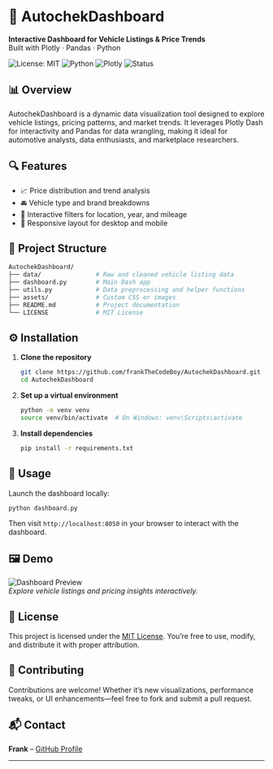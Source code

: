 # 🚗 AutochekDashboard

**Interactive Dashboard for Vehicle Listings & Price Trends**  
Built with Plotly · Pandas · Python

![License: MIT](https://img.shields.io/badge/License-MIT-blue.svg)
![Python](https://img.shields.io/badge/Python-3.8%2B-blue.svg)
![Plotly](https://img.shields.io/badge/Plotly-Dash%20Framework-orange.svg)
![Status](https://img.shields.io/badge/Status-Active-brightgreen.svg)

## 📊 Overview

AutochekDashboard is a dynamic data visualization tool designed to explore vehicle listings, pricing patterns, and market trends. It leverages Plotly Dash for interactivity and Pandas for data wrangling, making it ideal for automotive analysts, data enthusiasts, and marketplace researchers.

## 🔍 Features

- 📈 Price distribution and trend analysis
- 🚘 Vehicle type and brand breakdowns
- 🧭 Interactive filters for location, year, and mileage
- 📱 Responsive layout for desktop and mobile

## 📁 Project Structure

```bash
AutochekDashboard/
├── data/               # Raw and cleaned vehicle listing data
├── dashboard.py        # Main Dash app
├── utils.py            # Data preprocessing and helper functions
├── assets/             # Custom CSS or images
├── README.md           # Project documentation
└── LICENSE             # MIT License
```

## ⚙️ Installation

1. **Clone the repository**
   ```bash
   git clone https://github.com/frankTheCodeBoy/AutochekDashboard.git
   cd AutochekDashboard
   ```

2. **Set up a virtual environment**
   ```bash
   python -m venv venv
   source venv/bin/activate  # On Windows: venv\Scripts\activate
   ```

3. **Install dependencies**
   ```bash
   pip install -r requirements.txt
   ```

## 🚀 Usage

Launch the dashboard locally:
```bash
python dashboard.py
```

Then visit `http://localhost:8050` in your browser to interact with the dashboard.

## 🖼️ Demo

![Dashboard Preview](https://github.com/frankTheCodeBoy/AutochekDashboard/blob/main/assets/demo.png)  
*Explore vehicle listings and pricing insights interactively.*

## 📄 License

This project is licensed under the [MIT License](LICENSE). You’re free to use, modify, and distribute it with proper attribution.

## 🤝 Contributing

Contributions are welcome! Whether it’s new visualizations, performance tweaks, or UI enhancements—feel free to fork and submit a pull request.

## 📬 Contact

**Frank** – [GitHub Profile](https://github.com/frankTheCodeBoy)

---
